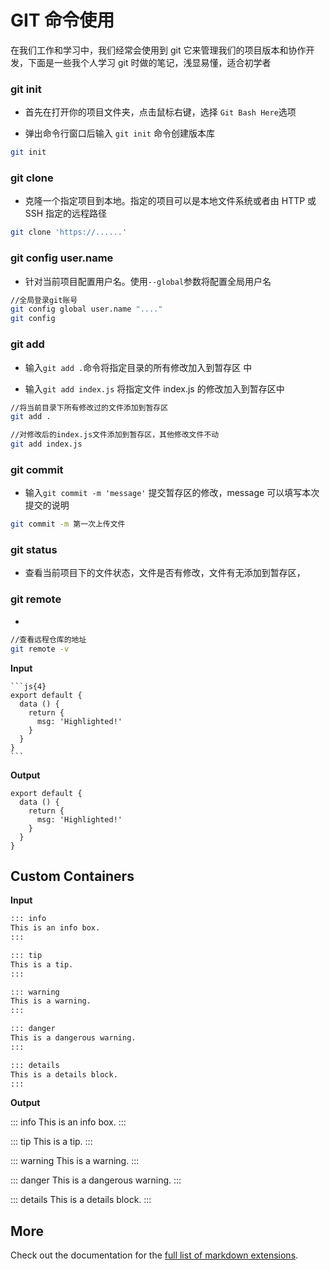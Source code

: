 # GIT 命令使用

在我们工作和学习中，我们经常会使用到 git 它来管理我们的项目版本和协作开发，下面是一些我个人学习 git 时做的笔记，浅显易懂，适合初学者

### git init

- 首先在打开你的项目文件夹，点击鼠标右键，选择 `Git Bash Here`选项

* 弹出命令行窗口后输入 `git init` 命令创建版本库

```bash
git init
```

### git clone

- 克隆⼀个指定项目到本地。指定的项目可以是本地文件系统或者由 HTTP 或 SSH 指定的远程路径

```bash
git clone 'https://......'

```

### git config user.name

- 针对当前项目配置用户名。使⽤`--global`参数将配置全局用户名

```bash
//全局登录git账号
git config global user.name "...."
git config
```

### git add

- 输入`git add .`命令将指定目录的所有修改加⼊到暂存区 中

* 输入`git add index.js` 将指定文件 index.js 的修改加入到暂存区中

```bash
//将当前目录下所有修改过的文件添加到暂存区
git add .

//对修改后的index.js文件添加到暂存区，其他修改文件不动
git add index.js
```

### git commit

- 输入`git commit -m 'message'` 提交暂存区的修改，message 可以填写本次提交的说明

```bash
git commit -m 第一次上传文件
```

### git status

- 查看当前项目下的文件状态，文件是否有修改，文件有无添加到暂存区，

### git remote

-

```bash
//查看远程仓库的地址
git remote -v
```

**Input**

````
```js{4}
export default {
  data () {
    return {
      msg: 'Highlighted!'
    }
  }
}
```
````

**Output**

```js{4}
export default {
  data () {
    return {
      msg: 'Highlighted!'
    }
  }
}
```

## Custom Containers

**Input**

```md
::: info
This is an info box.
:::

::: tip
This is a tip.
:::

::: warning
This is a warning.
:::

::: danger
This is a dangerous warning.
:::

::: details
This is a details block.
:::
```

**Output**

::: info
This is an info box.
:::

::: tip
This is a tip.
:::

::: warning
This is a warning.
:::

::: danger
This is a dangerous warning.
:::

::: details
This is a details block.
:::

## More

Check out the documentation for the [full list of markdown extensions](https://vitepress.dev/guide/markdown).
